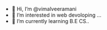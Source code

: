 - 👋 Hi, I’m @vimalveeramani
- 👀 I’m interested in web devoloping ...
- 🌱 I’m currently learning B.E CS..

<!---
vimalveeramani/vimalveeramani is a ✨ special ✨ repository because its `README.md` (this file) appears on your GitHub profile.
You can click the Preview link to take a look at your changes.
--->
